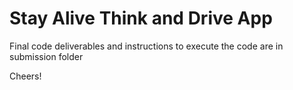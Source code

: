 # Stay Alive Think and Drive App
Final code deliverables and instructions to execute the code are in submission folder

Cheers!
